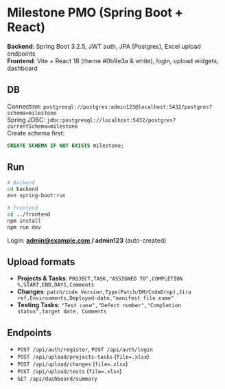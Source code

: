 # Milestone PMO (Spring Boot + React)

**Backend**: Spring Boot 3.2.5, JWT auth, JPA (Postgres), Excel upload endpoints  
**Frontend**: Vite + React 18 (theme #0b9e3a & white), login, upload widgets, dashboard

## DB
Connection: `postgresql://postgres:admin123@localhost:5432/postgres?schema=milestone`  
Spring JDBC: `jdbc:postgresql://localhost:5432/postgres?currentSchema=milestone`  
Create schema first:
```sql
CREATE SCHEMA IF NOT EXISTS milestone;
```

## Run
```bash
# Backend
cd backend
mvn spring-boot:run

# Frontend
cd ../frontend
npm install
npm run dev
```
Login: **admin@example.com / admin123** (auto-created)

## Upload formats
- **Projects & Tasks**: `PROJECT,TASK,"ASSIGNED TO",COMPLETION %,START,END,DAYS,Comments`
- **Changes**: `patch/code Version,Type(Patch/DM/CodeDrop),Jira ref,Environments,Deployed-date,"manifest file name"`
- **Testing Tasks**: `"Test case","Defect number","Completion status",target date, Comments`

## Endpoints
- `POST /api/auth/register`, `POST /api/auth/login`
- `POST /api/upload/projects-tasks` (`file=.xlsx`)
- `POST /api/upload/changes` (`file=.xlsx`)
- `POST /api/upload/tests` (`file=.xlsx`)
- `GET /api/dashboard/summary`
